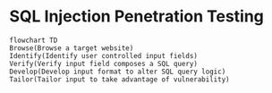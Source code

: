 # SQL Injection Penetration Testing

```mermaid
flowchart TD
Browse(Browse a target website)
Identify(Identify user controlled input fields)
Verify(Verify input field composes a SQL query)
Develop(Develop input format to alter SQL query logic)
Tailor(Tailor input to take advantage of vulnerability)
```